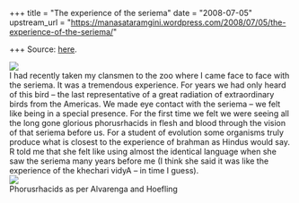 +++
title = "The experience of the seriema"
date = "2008-07-05"
upstream_url = "https://manasataramgini.wordpress.com/2008/07/05/the-experience-of-the-seriema/"

+++
Source: [here](https://manasataramgini.wordpress.com/2008/07/05/the-experience-of-the-seriema/).

[![](https://manasataramgini.files.wordpress.com/2008/07/seriema1.jpg?w=296&h=300)](https://manasataramgini.files.wordpress.com/2008/07/seriema1.jpg)  
I had recently taken my clansmen to the zoo where I came face to face
with the seriema. It was a tremendous experience. For years we had only
heard of this bird – the last representative of a great radiation of
extraordinary birds from the Americas. We made eye contact with the
seriema – we felt like being in a special presence. For the first time
we felt we were seeing all the long gone glorious phorusrhacids in flesh
and blood through the vision of that seriema before us. For a student of
evolution some organisms truly produce what is closest to the experience
of brahman as Hindus would say. R told me that she felt like using
almost the identical language when she saw the seriema many years before
me (I think she said it was like the experience of the khechari vidyA –
in time I guess).  
[![](https://manasataramgini.files.wordpress.com/2008/07/phorusrhacids1.jpg?w=300&h=229)](https://manasataramgini.files.wordpress.com/2008/07/phorusrhacids1.jpg)  
Phorusrhacids as per Alvarenga and Hoefling

